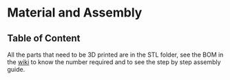 # Material and Assembly

## Table of Content


All the parts that need to be 3D printed are in the STL folder, see the BOM in the [wiki](https://github.com/chameau5050/Handling-Gro/wiki) to know the number required and to see the step by step assembly guide.

